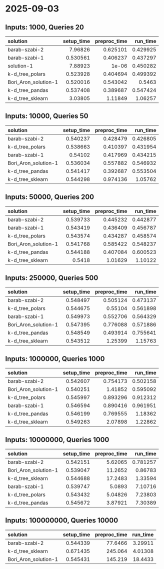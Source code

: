 # 2025-09-03

## Inputs: 1000, Queries 20

| solution             |   setup_time |   preproc_time |   run_time |
|:---------------------|-------------:|---------------:|-----------:|
| barab-szabi-2        |     7.96826  |       0.625101 |   0.429925 |
| barab-szabi-1        |     0.530561 |       0.406237 |   0.437297 |
| solution-1           |     7.88923  |       1e-06    |   0.450282 |
| k-d_tree_polars      |     0.523928 |       0.404694 |   0.499392 |
| Bori_Aron_solution-1 |     0.520016 |       0.543042 |   0.5463   |
| k-d_tree_pandas      |     0.537408 |       0.389687 |   0.547424 |
| k-d_tree_sklearn     |     3.03805  |       1.11849  |   1.06257  |

## Inputs: 10000, Queries 50

| solution             |   setup_time |   preproc_time |   run_time |
|:---------------------|-------------:|---------------:|-----------:|
| barab-szabi-2        |     0.540237 |       0.428479 |   0.426805 |
| k-d_tree_polars      |     0.538663 |       0.410397 |   0.431954 |
| barab-szabi-1        |     0.54102  |       0.417969 |   0.434215 |
| Bori_Aron_solution-1 |     0.536034 |       0.557882 |   0.546932 |
| k-d_tree_pandas      |     0.541417 |       0.392687 |   0.553504 |
| k-d_tree_sklearn     |     0.544298 |       0.974136 |   1.05762  |

## Inputs: 50000, Queries 200

| solution             |   setup_time |   preproc_time |   run_time |
|:---------------------|-------------:|---------------:|-----------:|
| barab-szabi-2        |     0.539733 |       0.445232 |   0.442877 |
| barab-szabi-1        |     0.543419 |       0.436409 |   0.456787 |
| k-d_tree_polars      |     0.543574 |       0.434287 |   0.458574 |
| Bori_Aron_solution-1 |     0.541768 |       0.585422 |   0.548237 |
| k-d_tree_pandas      |     0.544188 |       0.407084 |   0.600523 |
| k-d_tree_sklearn     |     0.5418   |       1.01629  |   1.10122  |

## Inputs: 250000, Queries 500

| solution             |   setup_time |   preproc_time |   run_time |
|:---------------------|-------------:|---------------:|-----------:|
| barab-szabi-2        |     0.548497 |       0.505124 |   0.473137 |
| k-d_tree_polars      |     0.544675 |       0.55104  |   0.561898 |
| barab-szabi-1        |     0.549973 |       0.552706 |   0.564329 |
| Bori_Aron_solution-1 |     0.547395 |       0.776088 |   0.571886 |
| k-d_tree_pandas      |     0.548549 |       0.493914 |   0.755641 |
| k-d_tree_sklearn     |     0.543512 |       1.25399  |   1.15763  |

## Inputs: 1000000, Queries 1000

| solution             |   setup_time |   preproc_time |   run_time |
|:---------------------|-------------:|---------------:|-----------:|
| barab-szabi-2        |     0.542607 |       0.754173 |   0.502158 |
| Bori_Aron_solution-1 |     0.540251 |       1.41852  |   0.595092 |
| k-d_tree_polars      |     0.545997 |       0.893296 |   0.912312 |
| barab-szabi-1        |     0.546594 |       0.890416 |   0.961951 |
| k-d_tree_pandas      |     0.546199 |       0.769555 |   1.18362  |
| k-d_tree_sklearn     |     0.549263 |       2.07898  |   1.22862  |

## Inputs: 10000000, Queries 1000

| solution             |   setup_time |   preproc_time |   run_time |
|:---------------------|-------------:|---------------:|-----------:|
| barab-szabi-2        |     0.542151 |        5.62065 |   0.781257 |
| Bori_Aron_solution-1 |     0.539047 |       11.2652  |   0.86783  |
| k-d_tree_sklearn     |     0.544688 |       17.2483  |   1.33594  |
| barab-szabi-1        |     0.539747 |        5.0893  |   7.10716  |
| k-d_tree_polars      |     0.543432 |        5.04826 |   7.23803  |
| k-d_tree_pandas      |     0.545672 |        3.87921 |   7.30389  |

## Inputs: 100000000, Queries 10000

| solution             |   setup_time |   preproc_time |   run_time |
|:---------------------|-------------:|---------------:|-----------:|
| barab-szabi-2        |     0.544339 |        77.6466 |    3.29911 |
| k-d_tree_sklearn     |     0.671435 |       245.064  |    4.01308 |
| Bori_Aron_solution-1 |     0.545431 |       145.219  |   18.4433  |